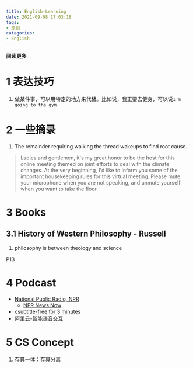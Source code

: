 ```yaml
---
title: English-Learning
date: 2021-09-08 17:03:18
tags: 
- 原创
categories: 
- English
---
```


**阅读更多**

<!--more-->

# 1 表达技巧

1. 做某件事，可以用特定的地方来代替。比如说，我正要去健身，可以说`I'm going to the gym.`

# 2 一些摘录

1. The remainder requiring walking the thread wakeups to find root cause.

> Ladies and gentlemen, it's my great honor to be the host for this online meeting themed on joint efforts to deal with the climate changes.
> At the very beginning, I'd like to inform you some of the important housekeeping rules for this virtual meeting. Please mute your microphone when you are not speaking, and unmute yourself when you want to take the floor.

# 3 Books

## 3.1 History of Western Philosophy - Russell

1. philosophy is between theology and science

P13

# 4 Podcast

* [National Public Radio, NPR](https://www.npr.org/)
    * [NPR News Now](https://www.npr.org/podcasts/500005/npr-news-now)
* [csubtitle-free for 3 minutes](https://www.csubtitle.com/)
* [阿里云-智能语音交互](https://nls-portal.console.aliyun.com/overview)

# 5 CS Concept

1. 存算一体；存算分离
